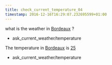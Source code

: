 ```yaml
---
title: check_current_temperature_04
timestamp: 2016-12-16T16:29:07.232695599+01:00
---
```


what is the weather in [Bordeaux](city) ?
* ask_current_weather/temperature

The temperature in [Bordeaux](city) is [25](temperature)
* ask_current_weather/temperature

